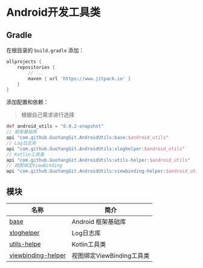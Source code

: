 # Android开发工具类

## Gradle

在根目录的 `build.gradle` 添加：

```groovy
allprojects {
    repositories {
        // ...
        maven { url 'https://www.jitpack.io' }
    }
}
```

添加配置和依赖：

> 根据自己需求进行选择

```groovy
def android_utils = "0.0.2-snapshot"
// 框架基础库
api "com.github.GuoYangGit.AndroidUtils:base:$android_utils"
// Log日志库
api "com.github.GuoYangGit.AndroidUtils:xloghelper:$android_utils"
// Kotlin工具类
api "com.github.GuoYangGit.AndroidUtils:utils-helper:$android_utils"
// 视图绑定ViewBinding
api "com.github.GuoYangGit.AndroidUtils:viewbinding-helper:$android_utils"
```

## 模块

| 名称                                            | 简介                      |
|-----------------------------------------------| ------------------------- |
| [base](./docs/base.md)                        | Android 框架基础库        |
| [xloghelper](./docs/xlog-helper.md)                | Log日志库                 |
| [utils-helpe](./docs/utils-helper.md)              | Kotlin工具类              |
| [viewbinding-helper](./docs/viewbinding-helper.md) | 视图绑定ViewBinding工具类 |

